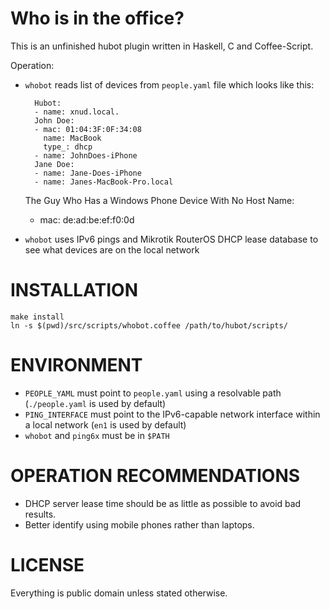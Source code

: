 Who is in the office?
====

This is an unfinished hubot plugin written in Haskell, C and Coffee-Script.

Operation:

* `whobot` reads list of devices from `people.yaml` file which looks like this:

        Hubot:
        - name: xnud.local.
        John Doe:
        - mac: 01:04:3F:0F:34:08
          name: MacBook
          type_: dhcp
        - name: JohnDoes-iPhone
        Jane Doe:
        - name: Jane-Does-iPhone
        - name: Janes-MacBook-Pro.local
	The Guy Who Has a Windows Phone Device With No Host Name:
	- mac: de:ad:be:ef:f0:0d
	
* `whobot` uses IPv6 pings and Mikrotik RouterOS DHCP lease database to see what devices are on the local network

INSTALLATION
===

    make install
    ln -s $(pwd)/src/scripts/whobot.coffee /path/to/hubot/scripts/

ENVIRONMENT
===

* `PEOPLE_YAML` must point to `people.yaml` using a resolvable path (`./people.yaml` is used by default)
* `PING_INTERFACE` must point to the IPv6-capable network interface within a local network (`en1` is used by default)
* `whobot` and `ping6x` must be in `$PATH`

OPERATION RECOMMENDATIONS
===

* DHCP server lease time should be as little as possible to avoid bad results.
* Better identify using mobile phones rather than laptops.

LICENSE
===

Everything is public domain unless stated otherwise.
